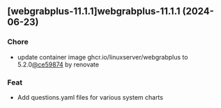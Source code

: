 

## [webgrabplus-11.1.1]webgrabplus-11.1.1 (2024-06-23)

### Chore



- update container image ghcr.io/linuxserver/webgrabplus to 5.2.0[@ce59874](https://github.com/ce59874) by renovate

### Feat



- Add questions.yaml files for various system charts